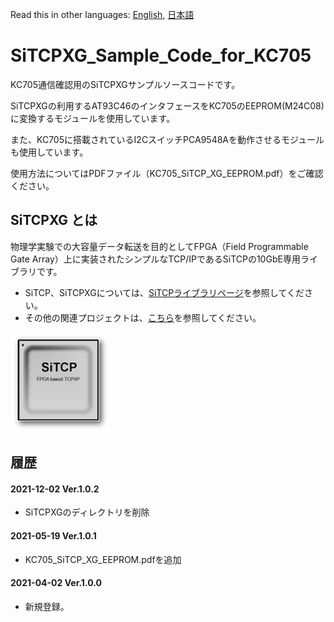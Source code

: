 Read this in other languages: [English](README.md), [日本語](README.ja.md)

# SiTCPXG_Sample_Code_for_KC705

KC705通信確認用のSiTCPXGサンプルソースコードです。

SiTCPXGの利用するAT93C46のインタフェースをKC705のEEPROM(M24C08)に変換するモジュールを使用しています。

また、KC705に搭載されているI2CスイッチPCA9548Aを動作させるモジュールも使用しています。

使用方法についてはPDFファイル（KC705_SiTCP_XG_EEPROM.pdf）をご確認ください。


## SiTCPXG とは

物理学実験での大容量データ転送を目的としてFPGA（Field Programmable Gate Array）上に実装されたシンプルなTCP/IPであるSiTCPの10GbE専用ライブラリです。

* SiTCP、SiTCPXGについては、[SiTCPライブラリページ](https://www.bbtech.co.jp/products/sitcp-library/)を参照してください。
* その他の関連プロジェクトは、[こちら](https://github.com/BeeBeansTechnologies)を参照してください。

![SiTCP](sitcp.png)


## 履歴

#### 2021-12-02 Ver.1.0.2

* SiTCPXGのディレクトリを削除

#### 2021-05-19 Ver.1.0.1

* KC705_SiTCP_XG_EEPROM.pdfを追加

#### 2021-04-02 Ver.1.0.0

* 新規登録。

